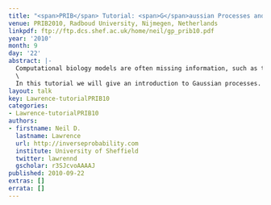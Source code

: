 ```yaml
---
title: "<span>PRIB</span> Tutorial: <span>G</span>aussian Processes and Gene Regulation"
venue: PRIB2010, Radboud University, Nijmegen, Netherlands
linkpdf: ftp://ftp.dcs.shef.ac.uk/home/neil/gp_prib10.pdf
year: '2010'
month: 9
day: '22'
abstract: |-
  Computational biology models are often missing information, such as the concentration of biochemical species of interest. One approach to dealing with this missing information is to place a probabilistic prior over the missing data. One possible choice for such a prior is a Gaussian process.\
  \
  In this tutorial we will give an introduction to Gaussian processes. We will give simple examples of Gaussian processes in regression and interpolation. We will then show how Gaussian processes can be incorporated with differential equation models to give probabilistic models for transcription. Such models can then be used to rank potential targets of given transcription factors.
layout: talk
key: Lawrence-tutorialPRIB10
categories:
- Lawrence-tutorialPRIB10
authors:
- firstname: Neil D.
  lastname: Lawrence
  url: http://inverseprobability.com
  institute: University of Sheffield
  twitter: lawrennd
  gscholar: r3SJcvoAAAAJ
published: 2010-09-22
extras: []
errata: []
---
```

